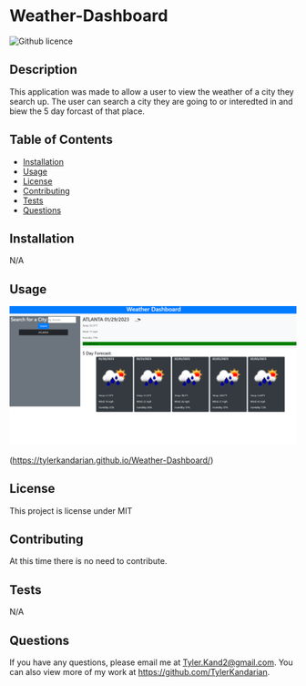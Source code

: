 # Weather-Dashboard

![Github licence](http://img.shields.io/badge/license-MIT-blue.svg)

## Description

This application was made to allow a user to view the weather of a city they search up. The user can search a city they are going to or interedted in and biew the 5 day forcast of that place.

## Table of Contents

- [Installation](#installation)
- [Usage](#usage)
- [License](#license)
- [Contributing](#contributing)
- [Tests](#tests)
- [Questions](#questions)

## Installation

N/A

## Usage

![ScreenShot from application](./assets/images/Capture.PNG)

(https://tylerkandarian.github.io/Weather-Dashboard/)

## License

This project is license under MIT

## Contributing

At this time there is no need to contribute.

## Tests

N/A

## Questions

If you have any questions, please email me at Tyler.Kand2@gmail.com. You can also view more of my work at https://github.com/TylerKandarian.
